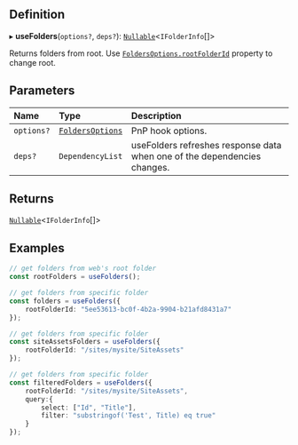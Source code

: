 ## Definition

▸ **useFolders**(`options?`, `deps?`): [`Nullable`](../Types/NullableT.md)<`IFolderInfo`[]\>

Returns folders from root. Use [`FoldersOptions.rootFolderId`](../Interfaces/FoldersOptions.md#rootfolderid) property to change root.

## Parameters

| Name | Type | Description |
| :------ | :------ | :------ |
| `options?` | [`FoldersOptions`](../Interfaces/FoldersOptions.md) | PnP hook options. |
| `deps?` | `DependencyList` | useFolders refreshes response data when one of the dependencies changes. |

## Returns

[`Nullable`](../Types/NullableT.md)<`IFolderInfo`[]\>

## Examples

```typescript
// get folders from web's root folder
const rootFolders = useFolders();

// get folders from specific folder
const folders = useFolders({
	rootFolderId: "5ee53613-bc0f-4b2a-9904-b21afd8431a7"
});

// get folders from specific folder
const siteAssetsFolders = useFolders({
	rootFolderId: "/sites/mysite/SiteAssets"
});

// get folders from specific folder
const filteredFolders = useFolders({
	rootFolderId: "/sites/mysite/SiteAssets",
	query:{
		select: ["Id", "Title"],
		filter: "substringof('Test', Title) eq true"
	}
});
```

